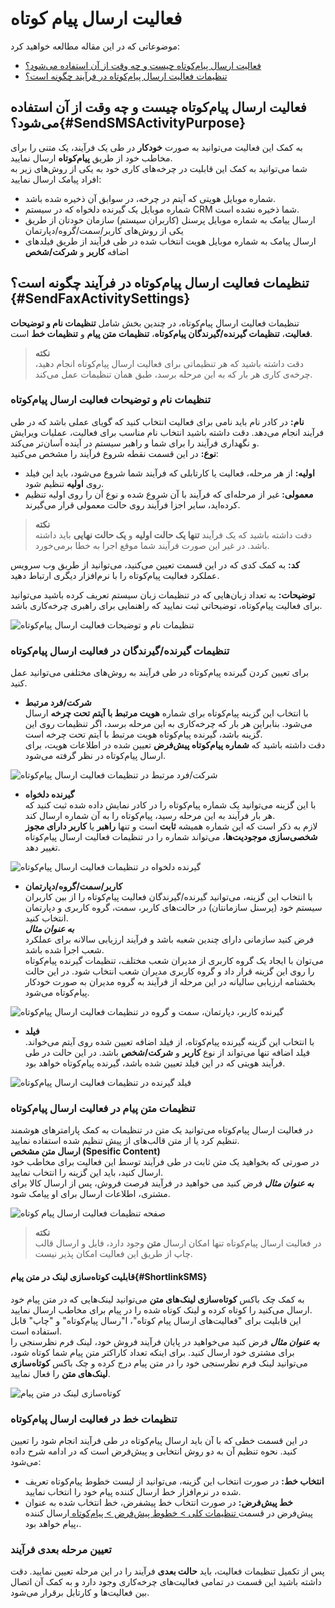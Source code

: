 #  فعالیت ارسال پیام کوتاه 

موضوعاتی که در این مقاله مطالعه خواهید کرد:
- [فعالیت ارسال پیام‌کوتاه چیست و چه وقت از آن استفاده می‌شود؟](#SendSMSActivityPurpose)
- [تنظیمات فعالیت ارسال پیام‌کوتاه در فرآیند چگونه است؟](#SendSMSActivitySettings)

## فعالیت ارسال پیام‌کوتاه چیست و چه وقت از آن استفاده می‌شود؟{#SendSMSActivityPurpose}
به کمک این فعالیت می‌توانید به صورت **خودکار** در طی یک فرآیند، یک متنی را برای مخاطب خود از طریق **پیام‌کوتاه** ارسال نمایید.<br>
شما می‌توانید به کمک این قابلیت در چرخه‌های کاری خود به یکی از روش‌های زیر به افراد پیامک ارسال نمایید:<br>
- شماره موبایل هویتی که آیتم در چرخه، در سوابق آن ذخیره شده باشد.
- شماره موبایل یک گیرنده دلخواه که در سیستم CRM شما ذخیره نشده است.
- ارسال ییامک به شماره موبایل پرسنل (کاربران سیستم) سازمان خودتان از طریق یکی از روش‌های کاربر/سمت/گروه/دپارتمان
- ارسال پیامک به شماره موبایل هویت انتخاب شده در طی فرآیند از طریق فیلدهای اضافه **کاربر** و **شرکت/شخص**

## تنظیمات فعالیت ارسال پیام‌کوتاه در فرآیند چگونه است؟{#SendFaxActivitySettings}
تنظیمات فعالیت ارسال پیام‌کوتاه، در چندین بخش شامل **تنظیمات نام و توضیحات فعالیت**، **تنظیمات گیرنده/گیرندگان پیام‌کوتاه**،  **تنظیمات متن پیام** و **تنظیمات خط** است.<br>

> **نکته**<br>
> دقت داشته باشید که هر تنظیماتی برای فعالیت ارسال پیام‌کوتاه انجام دهید، چرخه‌ی کاری هر بار که به این مرحله برسد، طبق همان تنظیمات عمل می‌کند.

### تنظیمات نام و توضیحات فعالیت ارسال پیام‌کوتاه
**نام:** در کادر نام باید نامی برای فعالیت انتخاب کنید که گویای عملی باشد که در طی فرآیند انجام می‌دهد. دقت داشته باشید انتخاب نام مناسب برای فعالیت، عملیات ویرایش و نگهداری فرآیند را برای شما و راهبر سیستم در آینده آسان‌تر می‌کند.<br>
**نوع:** در این قسمت نقطه شروع فرآیند را مشخص می‌کنید:
- **اولیه:** از هر مرحله، فعالیت یا کارتابلی که فرآیند شما شروع می‌شود، باید این فیلد روی **اولیه** تنظیم شود. 
- **معمولی:** غیر از مرحله‌ای که فرآیند با آن شروع شده و نوع آن را روی اولیه تنظیم کرده‌اید، سایر اجزا فرآیند روی حالت معمولی قرار می‌گیرند.

> **نکته**<br>
> دقت داشته باشید که یک فرآیند **تنها یک حالت اولیه** و **یک حالت نهایی** باید داشته باشد. در غیر این صورت فرآیند شما موقع اجرا به خطا برمی‌خورد.

**کد:** به کمک کدی که در این قسمت تعیین می‌کنید، می‌توانید از طریق وب سرویس عملکرد فعالیت پیام‌کوتاه را با نرم‌افزار دیگری ارتباط دهید.

**توضیحات:** به تعداد زبان‌هایی که در تنظیمات زبان سیستم تعریف کرده باشید می‌توانید برای فعالیت پیام‌کوتاه، توضیحاتی ثبت نمایید که راهنمایی برای راهبری چرخه‌کاری باشد.

![تنظیمات نام و توضیحات فعالیت ارسال پیام‌کوتاه](./Images/Send-fax-activity-set-name_2.7.5.jpg)

### تنظیمات گیرنده/گیرندگان در فعالیت ارسال پیام‌کوتاه
برای تعیین کردن گیرنده پیام‌کوتاه در طی فرآیند به روش‌های مختلفی می‌توانید عمل کنید. 
- **شرکت/فرد مرتبط**<br>
   با انتخاب این گزینه پیام‌کوتاه برای شماره **هویت مرتبط با آیتم تحت چرخه** ارسال می‌شود. بنابراین هر بار که چرخه‌کاری به این مرحله برسد، اگر تنظیمات روی این گزینه باشد، گیرنده پیام‌کوتاه هویت مرتبط با آیتم تحت چرخه است.<br>
    دقت داشته باشید که **شماره پیام‌کوتاه پیش‌فرض** تعیین شده در اطلاعات هویت، برای ارسال پیام‌کوتاه در نظر گرفته می‌شود.

![شرکت/فرد مرتبط در تنظیمات فعالیت ارسال پیام‌کوتاه](./Images/Related-contact_2.7.5.jpg)

- **گیرنده دلخواه**<br>
   با این گزینه می‌توانید یک شماره پیام‌کوتاه را در کادر نمایش داده شده ثبت کنید که هر بار فرآیند به این مرحله رسید، پیام‌کوتاه را به آن شماره ارسال کند. <br>
   لازم به ذکر است که این شماره همیشه **ثابت** است و تنها **راهبر** یا **کاربر دارای مجوز شخصی‌سازی موجودیت‌ها**، می‌تواند شماره را در تنظیمات فعالیت ارسال پیام‌کوتاه تغییر دهد.

![گیرنده دلخواه در تنظیمات فعالیت ارسال پیام‌کوتاه](./Images/Preffered-contact-send-message-activities_2.7.5.jpg)

- **کاربر/سمت/گروه/دپارتمان**<br>
   با انتخاب این گزینه، می‌توانید گیرنده/گیرندگان فعالیت پیام‌کوتاه را از بین کاربران سیستم خود (پرسنل سازمانتان) در حالت‌های کاربر، سمت، گروه کاربری و دپارتمان انتخاب کنید.<br>
   ***به عنوان مثال***<br>
   فرض کنید سازمانی دارای چندین شعبه باشد و فرآیند ارزیابی سالانه‌ برای عملکرد شعب اجرا شده باشد.<br> می‌توان با ایجاد یک گروه کاربری از مدیران شعب مختلف، تنظیمات گیرنده پیام‌کوتاه را روی این گزینه قرار داد و گروه کاربری مدیران شعب انتخاب شود. در این حالت بخشنامه ارزیابی سالیانه در این مرحله از فرآیند به گروه مدیران به صورت خودکار پیام‌کوتاه می‌شود. 

![گیرنده کاربر، دپارتمان، سمت و گروه در تنظیمات فعالیت ارسال پیام‌کوتاه](./Images/User-Department-Group-Send-message-activities_2.7.5.jpg)

- **فیلد**<br>
   با انتخاب این گزینه گیرنده پیام‌کوتاه، از فیلد اضافه تعیین شده روی آیتم می‌خواند. فیلد اضافه تنها می‌تواند از نوع **کاربر** و **شرکت/شخص** باشد. در این حالت در طی فرآیند هویتی که در این فیلد تعیین شده باشد، گیرنده پیام‌کوتاه خواهد بود. 

![فیلد گیرنده در تنظیمات فعالیت ارسال پیام‌کوتاه](./Images/field-of-contact-in-send-message-activities_2.7.5.jpg)

### تنظیمات متن پیام در فعالیت ارسال پیام‌کوتاه
در فعالیت ارسال پیام‌کوتاه می‌توانید یک متن در تنظیمات به کمک پارامترهای هوشمند تنظیم کرد یا از متن  قالب‌های از پیش تنظیم شده استفاده نمایید.<br>
**ارسال متن مشخص (Spesific Content)**<br>
در صورتی که بخواهید یک متن ثابت در طی فرآیند توسط این فعالیت برای مخاطب خود ارسال کنید، باید این گزینه را انتخاب نمایید. <br>
***به عنوان مثال***
فرض کنید می خواهید در فرآیند فرصت فروش، پس از ارسال کالا برای مشتری، اطلاعات ارسال برای او پیامک شود.

![صفحه تنظیمات فعالیت ارسال پیام کوتاه](./Images/send-SMS-activity_2.7.5.jpg)

> **نکته**<br>
> در فعالیت ارسال پیام‌کوتاه تنها امکان ارسال **متن** وجود دارد، فایل و ارسال قالب چاپ از طریق این فعالیت امکان پذیر نیست.

#### قابلیت کوتاه‌سازی لینک در متن پیام{#ShortlinkSMS}
به کمک چک باکس **کوتاه‌سازی لینک‌های متن** می‌توانید لینک‌هایی که در متن پیام خود ارسال می‌کنید را کوتاه کرده و لینک کوتاه شده را در پیام برای مخاطب ارسال نمایید.<br>
این قابلیت برای "فعالیت‌های ارسال پیام کوتاه"، ا"رسال پیام‌کوتاه" و "چاپ" قابل استفاده است.<br>
***به عنوان مثال***
فرض کنید می‌خواهید در پایان فرآیند فروش خود، لینک فرم نظرسنجی را برای مشتری خود ارسال کنید. برای اینکه تعداد کاراکتر متن پیام شما کوتاه شود، می‌توانید لینک فرم نظرسنجی خود را در متن پیام درج کرده و چک باکس **کوتاه‌سازی لینک‌های متن** را فعال نمایید.

![کوتاه‌سازی لینک در متن پیام](./Images/Example-for-Short-link-in-send-SMS-activity_2.7.5.jpg)
### تنظیمات خط در فعالیت ارسال پیام‌کوتاه
در این قسمت خطی که با آن باید ارسال پیام‌کوتاه در طی فرآیند انجام شود را تعیین کنید. نحوه تنظیم آن به دو روش انتخابی و پیش‌فرض است که در ادامه شرح داده می‌شود:
- **انتخاب خط:**  در صورت انتخاب این گزینه، می‌توانید از لیست خطوط پیام‌کوتاه تعریف شده در نرم‌افزار خط ارسال کننده پیام خود را انتخاب نمایید.
- **خط پیش‌فرض:** در صورت انتخاب خط پیشفرض، خط انتخاب شده به عنوان پیش‌فرض در قسمت[ تنظیمات کلی > خطوط پیش‌فرض > پیام‌کوتاه ](https://github.com/1stco/PayamGostarDocs/blob/master/Help/Settings/General-settings/Default-lines/Default-lines.md)ارسال کننده پیام خواهد بود،.
   
### تعیین مرحله بعدی فرآیند
پس از تکمیل تنظیمات فعالیت، باید **حالت بعدی** فرآیند را در این مرحله تعیین نمایید. دقت داشته باشید این قسمت در تمامی فعالیت‌های چرخه‌کاری وجود دارد و به کمک آن اتصال بین فعالیت‌ها و کارتابل برقرار می‌شود.
